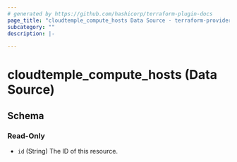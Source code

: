 ```yaml
---
# generated by https://github.com/hashicorp/terraform-plugin-docs
page_title: "cloudtemple_compute_hosts Data Source - terraform-provider-cloudtemple"
subcategory: ""
description: |-
  
---
```


# cloudtemple_compute_hosts (Data Source)





<!-- schema generated by tfplugindocs -->
## Schema

### Read-Only

- `id` (String) The ID of this resource.


